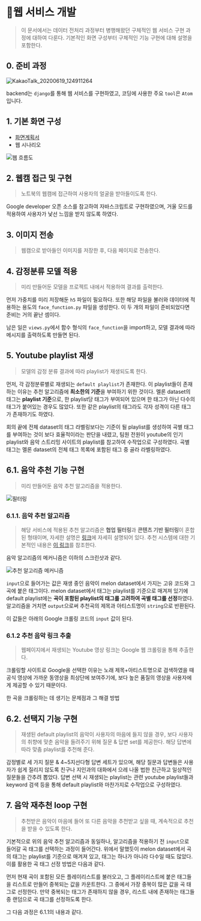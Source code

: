 #  :wrench:웹 서비스 개발

> 이 문서에서는 데이터 전처리 과정부터 병행해왔던 구체적인 웹 서비스 구현 과정에 대하여 다룬다. 기본적인 화면 구성부터 구체적인 기능 구현에 대해 설명을 포함한다. 



## 0. 준비 과정

![KakaoTalk_20200619_124911264](https://user-images.githubusercontent.com/58945760/85095315-f7dcc500-b22b-11ea-9b78-946b8fc8dd29.png)

backend는 `django`를 통해 웹 서비스를 구현하였고,  코딩에 사용한 주요 `tool`은 `Atom`입니다. 



## 1. 기본 화면 구성

- [화면계획서]()
- 웹 시나리오 

![웹 흐름도](https://user-images.githubusercontent.com/58945760/89790495-f7dab080-db5c-11ea-85c4-dd8bb362853c.PNG)



## 2. 웹캠 접근 및 구현

> 노트북의 웹캠에 접근하여 사용자의 얼굴을 받아들이도록 한다. 

Google developer 오픈 소스를 참고하여 자바스크립트로 구현하였으며, 거울 모드를 적용하여 사용자가 낯선 느낌을 받지 않도록 하였다. 

## 3. 이미지 전송

> 웹캠으로 받아들인 이미지를 저장한 후, 다음 페이지로 전송한다. 

## 4. 감정분류 모델 적용

> 미리 만들어둔 모델을 프로젝트 내에서 적용하여 결과를 출력한다. 

먼저 가중치를 미리 저장해둔 `h5` 파일이 필요하다. 또한 해당 파일을 불러와 데이터에 적용하는 용도의 `face_function.py` 파일을 생성한다. 이 두 개의 파일이 준비되었다면 준비는 거의 끝난 셈이다.

 남은 일은 `views.py`에서 함수 형식의 `face_function`을 import하고, 모델 결과에 따라 메시지를 출력하도록 만들면 된다. 



## 5. Youtube playlist 재생

> 모델의 감정 분류 결과에 따라 playlist가 재생되도록 한다.

먼저, 각 감정분류별로 재생되는  `default playlist`가 존재한다. 이 playlist들이 존재하는 이유는 추천 알고리즘에 **최소한의 기준**을 부여하기 위한 것이다. 멜론 dataset의 태그는 **playlist 기준**으로,  한 playlist당 태그가 부여되어 있으며 한 태그가 아닌 다수의 태그가 붙어있는 경우도 많았다. 또한 같은 playlist의 태그라도 각자 성격이 다른 태그가 존재하기도 하였다. 

회의 끝에 전체 dataset의 태그 라벨링보다는 기준이 될 playlist를 생성하여 곡별 태그를 부여하는 것이 보다 효율적이라는 판단을 내렸고, 팀원 전원이 youtube의 인기 playlist와 음악 스트리밍 사이트의 playlist를 참고하여 수작업으로 구성하였다. 곡별 태그는 멜론 dataset의 전체 태그 목록에 포함된 태그 중 골라 라벨링하였다.

  

## 6.1. 음악 추천 기능 구현

> 미리 만들어둔 음악 추천 알고리즘을 적용한다. 

![필터링](https://user-images.githubusercontent.com/58945760/89897022-5d8c7280-dc19-11ea-8c75-779970ee6cd6.PNG)

### 6.1.1. 음악 추천 알고리즘 

> 해당 서비스에 적용된 추천 알고리즘은 **협업 필터링**과 **콘텐츠 기반 필터링**이 혼합된 형태이며, 자세한 설명은 [링크](https://github.com/MLFYM/RECODUO/blob/master/technical_blog/04_%EC%B6%94%EC%B2%9C%EC%8B%9C%EC%8A%A4%ED%85%9C/Recommender_System_For_Music.md#recommender-system-for-music)에 자세히 설명되어 있다. 추천 시스템에 대한 기본적인 내용은 [이 링크](https://github.com/MLFYM/RECODUO/blob/master/technical_blog/04_%EC%B6%94%EC%B2%9C%EC%8B%9C%EC%8A%A4%ED%85%9C/RecommendationSystem.md#recommender-system)를 참조한다. 

음악 알고리즘의 메커니즘은 이하의 스크린샷과 같다. 

![추천 알고리즘 메커니즘](https://user-images.githubusercontent.com/58945760/91578906-cb5ccc00-e985-11ea-82b3-b714cae5000e.PNG)

`input`으로 들어가는 값은 재생 중인 음악이 melon dataset에서 가지는 고유 코드와 그 곡에 붙은 태그이다. melon dataset에서 태그는 playlist를 기준으로 매겨져 있기에 default playlist에는 **곡이 포함된 playlist의 태그를 고려하여 곡별 태그를 선정**하였다. 알고리즘을 거치면 `output`으로써 추천곡의 제목과 아티스트명이 `string`으로 반환된다.  

이 값들은 아래의 Google 크롤링 코드의 `input` 값이 된다. 

### 6.1.2 추천 음악 링크 추출

> 웹페이지에서 재생되는 Youtube 영상 링크는 Google 웹 크롤링을 통해 추출한다.  

크롤링할 사이트로 Google을 선택한 이유는 노래 제목+아티스트명으로 검색하였을 때 공식 영상에 가까운 동영상을 최상단에 보여주기에, 보다 높은 품질의 영상을 사용자에게 제공할 수 있기 때문이다.  

한 곡을 크롤링하는 데 생기는 문제점과 그 해결 방법



## 6.2. 선택지 기능 구현

> 재생된 default playlist의 음악이 사용자의 마음에 들지 않을 경우, 보다 사용자의 취향에 맞춘 음악을 들려주기 위해 질문 & 답변 set를 제공한다. 해당 답변에 따라 맞춤 playlist를 추천해 준다.

 감정별로 세 가지 질문 & 4~5지선다형 답변 세트가 있으며, 해당 질문과 답변들은 사용자가 쉽게 질리지 않도록 친구나 지인과의 대화에서 으레 나올 법한 친근하고 일상적인 질문들을 간추려 뽑았다. 답변 선택 시 재생되는 playlist는 관련 youtube playlist들과 keyword 검색 등을 통해 default playlist와 마찬가지로 수작업으로 구성하였다.  



## 7. 음악 재추천 loop 구현

> 추천받은 음악이 마음에 들어 또 다른 음악을 추천받고 싶을 때, 계속적으로 추천을 받을 수 있도록 한다. 

기본적으로 위의 음악 추천 알고리즘과 동일하나, 알고리즘을 적용하기 전 `input`으로 들어갈 곡 태그를 선택하는 과정이 들어간다. 위에서 말했듯이 melon dataset에서 곡의 태그는 playlist를 기준으로 매겨져 있고, 태그는 하나가 아니라 다수일 때도 많았다. 이를 활용한 곡 태그 선정 방법은 다음과 같다. 

먼저 현재 곡이 포함된 모든 플레이리스트를 불러오고, 그 플레이리스트에 붙은 태그들을 리스트로 만들어 중복되는 값을 카운트한다. 그 중에서 가장 중복이 많은 값을 곡 태그로 선정한다. 만약 중복되는 태그가 존재하지 않을 경우, 리스트 내에 존재하는 태그들 중 랜덤으로 곡 태그를 선정하도록 한다. 

그 다음 과정은 6.1.1의 내용과 같다. 

